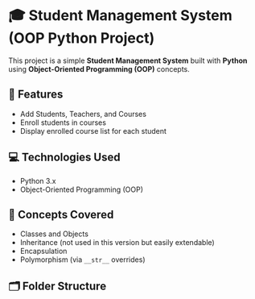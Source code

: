 # 🎓 Student Management System (OOP Python Project)

This project is a simple **Student Management System** built with **Python** using **Object-Oriented Programming (OOP)** concepts.

## 🚀 Features

- Add Students, Teachers, and Courses
- Enroll students in courses
- Display enrolled course list for each student

## 💻 Technologies Used

- Python 3.x
- Object-Oriented Programming (OOP)

## 🧠 Concepts Covered

- Classes and Objects
- Inheritance (not used in this version but easily extendable)
- Encapsulation
- Polymorphism (via `__str__` overrides)

## 🗂️ Folder Structure

